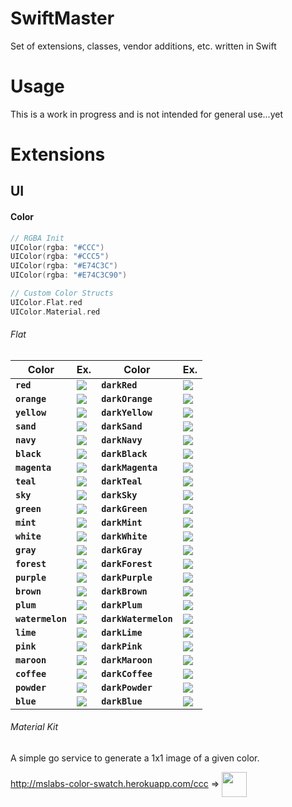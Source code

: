 # SwiftMaster

Set of extensions, classes, vendor additions, etc. written in Swift 

# Usage

This is a work in progress and is not intended for general use...yet

# Extensions #

## UI ##

#### Color ####

``` swift
// RGBA Init
UIColor(rgba: "#CCC")
UIColor(rgba: "#CCC5")
UIColor(rgba: "#E74C3C")
UIColor(rgba: "#E74C3C90")

// Custom Color Structs
UIColor.Flat.red
UIColor.Material.red
```

###### Flat ######
Color | Ex. | Color | Ex.
----- | --- | ----- | ---
**`red`**        | <img src="http://placehold.it/30/E74C3C/E74C3C"/> | **`darkRed`**        | <img src="http://placehold.it/30/C0392C/C0392C"/>
**`orange`**     | <img src="http://placehold.it/30/E67E21/E67E21"/> | **`darkOrange`**     | <img src="http://placehold.it/30/D35400/D35400"/> 
**`yellow`**     | <img src="http://placehold.it/30/FFCD01/FFCD01"/> | **`darkYellow`**     | <img src="http://placehold.it/30/FFA801/FFA801"/>
**`sand`**       | <img src="http://placehold.it/30/F0DEB4/F0DEB4"/> | **`darkSand`**       | <img src="http://placehold.it/30/D5C295/D5C295"/>
**`navy`**       | <img src="http://placehold.it/30/34495E/34495E"/> | **`darkNavy`**       | <img src="http://placehold.it/30/2C3E50/2C3E50"/>
**`black`**      | <img src="http://placehold.it/30/2B2B2B/2B2B2B"/> | **`darkBlack`**      | <img src="http://placehold.it/30/262626/262626"/>
**`magenta`**    | <img src="http://placehold.it/30/9B59B6/9B59B6"/> | **`darkMagenta`**    | <img src="http://placehold.it/30/8E44AD/8E44AD"/>
**`teal`**       | <img src="http://placehold.it/30/3A6F81/3A6F81"/> | **`darkTeal`**       | <img src="http://placehold.it/30/356272/356272"/>
**`sky`**        | <img src="http://placehold.it/30/3498DB/3498DB"/> | **`darkSky`**        | <img src="http://placehold.it/30/2980B9/2980B9"/> 
**`green`**      | <img src="http://placehold.it/30/2ECC71/2ECC71"/> | **`darkGreen`**      | <img src="http://placehold.it/30/27AE60/27AE60"/>
**`mint`**       | <img src="http://placehold.it/30/1ABC9C/1ABC9C"/> | **`darkMint`**       | <img src="http://placehold.it/30/17A085/17A085"/> 
**`white`**      | <img src="http://placehold.it/30/ECF0F1/ECF0F1"/> | **`darkWhite`**      | <img src="http://placehold.it/30/BDC3C7/BDC3C7"/>
**`gray`**       | <img src="http://placehold.it/30/95A5A6/95A5A6"/> | **`darkGray`**       | <img src="http://placehold.it/30/C0392C/C0392C"/>
**`forest`**     | <img src="http://placehold.it/30/355F41/355F41"/> | **`darkForest`**     | <img src="http://placehold.it/30/2D5036/2D5036"/>
**`purple`**     | <img src="http://placehold.it/30/745EC5/745EC5"/> | **`darkPurple`**     | <img src="http://placehold.it/30/5B48A2/5B48A2"/>
**`brown`**      | <img src="http://placehold.it/30/5E4534/5E4534"/> | **`darkBrown`**      | <img src="http://placehold.it/30/503B2C/503B2C"/> 
**`plum`**       | <img src="http://placehold.it/30/5E345E/5E345E"/> | **`darkPlum`**       | <img src="http://placehold.it/30/4F2B4F/4F2B4F"/> 
**`watermelon`** | <img src="http://placehold.it/30/EF717A/EF717A"/> | **`darkWatermelon`** | <img src="http://placehold.it/30/D95459/D95459"/> 
**`lime`**       | <img src="http://placehold.it/30/A5C63B/A5C63B"/> | **`darkLime`**       | <img src="http://placehold.it/30/8EB021/8EB021"/> 
**`pink`**       | <img src="http://placehold.it/30/F47BC3/F47BC3"/> | **`darkPink`**       | <img src="http://placehold.it/30/D45C9E/D45C9E"/> 
**`maroon`**     | <img src="http://placehold.it/30/79302A/79302A"/> | **`darkMaroon`**     | <img src="http://placehold.it/30/662621/662621"/> 
**`coffee`**     | <img src="http://placehold.it/30/A38671/A38671"/> | **`darkCoffee`**     | <img src="http://placehold.it/30/8E725E/8E725E"/> 
**`powder`**     | <img src="http://placehold.it/30/B8C9F2/B8C9F2"/> | **`darkPowder`**     | <img src="http://placehold.it/30/99ABD5/99ABD5"/> 
**`blue`**       | <img src="http://placehold.it/30/5065A1/5065A1"/> | **`darkBlue`**       | <img src="http://placehold.it/30/394C81/394C81"/>

###### Material Kit ######

A simple go service to generate a 1x1 image of a given color.

http://mslabs-color-swatch.herokuapp.com/ccc => <img src="http://mslabs-color-swatch.herokuapp.com/fea" width=40 height=40 style="vertical-align: middle"/>